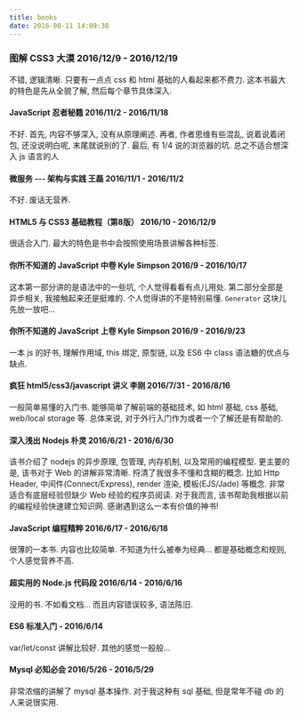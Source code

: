 ```yaml
---
title: books
date: 2016-08-11 14:09:38
---
```



### 图解 CSS3       大漠   2016/12/9 - 2016/12/19
不错, 逻辑清晰. 只要有一点点 css 和 html 基础的人看起来都不费力. 这本书最大的特色是先从全貌了解, 然后每个章节具体深入. 


#### JavaScript 忍者秘籍          2016/11/2 - 2016/11/18
不好. 首先, 内容不够深入, 没有从原理阐述. 再者, 作者思维有些混乱, 说着说着闭包, 还没说明白呢, 末尾就说别的了. 最后, 有 1/4 说的浏览器的坑. 总之不适合想深入 js 语言的人


#### 微服务 --- 架构与实践    王磊   2016/11/1 - 2016/11/2
不好. 废话无营养.


#### HTML5 与 CSS3 基础教程（第8版）   2016/10 - 2016/12/9
很适合入门. 最大的特色是书中会按照使用场景讲解各种标签.


#### 你所不知道的 JavaScript 中卷   Kyle Simpson   2016/9 - 2016/10/17
这本第一部分讲的是语法中的一些坑, 个人觉得看看有点儿用处. 第二部分全部是异步相关, 我接触起来还是挺难的. 个人觉得讲的不是特别易懂. `Generator` 这块儿先放一放吧...


#### 你所不知道的 JavaScript 上卷   Kyle Simpson   2016/9 - 2016/9/23
一本 js 的好书, 理解作用域, this 绑定, 原型链, 以及 ES6 中 class 语法糖的优点与缺点.


#### 疯狂 html5/css3/javascript 讲义   李刚   2016/7/31 - 2016/8/16
一般简单易懂的入门书. 能够简单了解前端的基础技术, 如 html 基础, css 基础, web/local storage 等.
总体来说, 对于外行入门作为或者一个了解还是有帮助的.


#### 深入浅出 Nodejs   朴灵   2016/6/21 - 2016/6/30
该书介绍了 nodejs 的异步原理, 包管理, 内存机制, 以及常用的编程模型. 更主要的是, 该书对于 Web 的讲解非常清晰. 捋清了我很多不懂和含糊的概念. 比如 Http Header, 中间件(Connect/Express), render 渲染, 模板(EJS/Jade) 等概念. 非常适合有底层经验但缺少 Web 经验的程序员阅读.
对于我而言, 该书帮助我根据以前的编程经验快速建立知识网. 感谢遇到这么一本有价值的神书!


#### JavaScript 编程精粹   2016/6/17 - 2016/6/18
很薄的一本书. 内容也比较简单. 不知道为什么被奉为经典... 都是基础概念和规则, 个人感觉营养不高.


#### 超实用的 Node.js 代码段   2016/6/14 - 2016/6/16
没用的书. 不如看文档... 而且内容错误较多, 语法陈旧.


#### ES6 标准入门     - 2016/6/14
var/let/const 讲解比较好. 其他的感觉一般般...


#### Mysql 必知必会   2016/5/26 - 2016/5/29
非常浓缩的讲解了 mysql 基本操作. 对于我这种有 sql 基础, 但是常年不碰 db 的人来说很实用.
